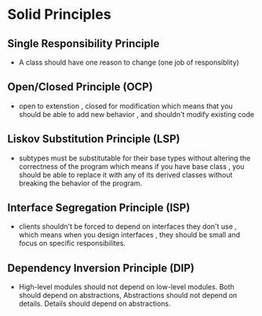 # Solid Principles
## Single Responsibility Principle 
- A class should have one reason to change (one job of responsiblity)
  
## Open/Closed Principle (OCP)
- open to extenstion , closed for modification which means that you should be able to add new behavior , and shouldn't modify existing code 

## Liskov Substitution Principle (LSP)
- subtypes must be substitutable for their base types without altering the correctness of the program which means if you have base class , you should be able to replace it with any of its derived classes without breaking the behavior of the program.
  
## Interface Segregation Principle (ISP)
- clients shouldn't be forced to depend on interfaces they don't use , which means when you design interfaces , they should be small and focus on specific responsibilites.

## Dependency Inversion Principle (DIP)
- High-level modules should not depend on low-level modules. Both should depend on abstractions, Abstractions should not depend on details. Details should depend on abstractions.